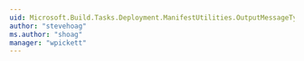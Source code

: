 ```yaml
---
uid: Microsoft.Build.Tasks.Deployment.ManifestUtilities.OutputMessageType
author: "stevehoag"
ms.author: "shoag"
manager: "wpickett"
---
```

